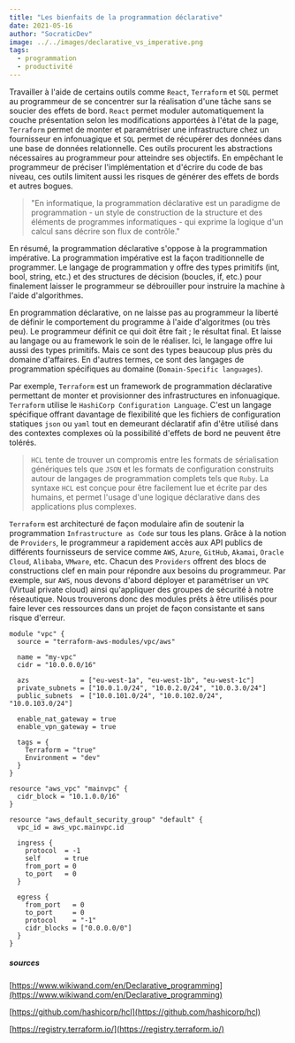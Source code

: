 ```yaml
---
title: "Les bienfaits de la programmation déclarative"
date: 2021-05-16
author: "SocraticDev"
image: ../../images/declarative_vs_imperative.png
tags:
  - programmation
  - productivité
---
```


Travailler à l'aide de certains outils comme `React`, `Terraform` et `SQL` permet au programmeur de se concentrer sur la réalisation d'une tâche sans se soucier des effets de bord. `React` permet moduler automatiquement la couche présentation selon les modifications apportées à l'état de la page, `Terraform` permet de monter et paramétriser une infrastructure chez un fournisseur en infonuagique et `SQL` permet de récupérer des données dans une base de données relationnelle. Ces outils procurent les abstractions nécessaires au programmeur pour atteindre ses objectifs. En empêchant le programmeur de préciser l'implémentation et d'écrire du code de bas niveau, ces outils limitent aussi les risques de générer des effets de bords et autres bogues.

> "En informatique, la programmation déclarative est un paradigme de programmation - un style de construction de la structure et des éléments de programmes informatiques - qui exprime la logique d'un calcul sans décrire son flux de contrôle."

En résumé, la programmation déclarative s'oppose à la programmation impérative. La programmation impérative est la façon traditionnelle de programmer. Le langage de programmation y offre des types primitifs (int, bool, string, etc.) et des structures de décision (boucles, if, etc.) pour finalement laisser le programmeur se débrouiller pour instruire la machine à l'aide d'algorithmes.

En programmation déclarative, on ne laisse pas au programmeur la liberté de définir le comportement du programme à l'aide d'algoritmes (ou très peu). Le programmeur définit ce qui doit être fait ; le résultat final. Et laisse au langage ou au framework le soin de le réaliser. Ici, le langage offre lui aussi des types primitifs. Mais ce sont des types beaucoup plus près du domaine d'affaires. En d'autres termes, ce sont des langages de programmation spécifiques au domaine (`Domain-Specific languages`).

Par exemple, `Terraform` est un framework de programmation déclarative permettant de monter et provisionner des infrastructures en infonuagique. `Terraform` utilise le `HashiCorp Configuration Language`. C'est un langage spécifique offrant davantage de flexibilité que les fichiers de configuration statiques `json` ou `yaml` tout en demeurant déclaratif afin d'être utilisé dans des contextes complexes où la possibilité d'effets de bord ne peuvent être tolérés.

> `HCL` tente de trouver un compromis entre les formats de sérialisation génériques tels que `JSON` et les formats de configuration construits autour de langages de programmation complets tels que `Ruby`. La syntaxe `HCL` est conçue pour être facilement lue et écrite par des humains, et permet l'usage d'une logique déclarative dans des applications plus complexes.

`Terraform` est architecturé de façon modulaire afin de soutenir la programmation `Infrastructure as Code` sur tous les plans. Grâce à la notion de `Providers`, le programmeur a rapidement accès aux API publics de différents fournisseurs de service comme `AWS`, `Azure`, `GitHub`, `Akamai`, `Oracle Cloud`, `Alibaba`, `VMware`, etc. Chacun des `Providers` offrent des blocs de constructions clef en main pour répondre aux besoins du programmeur. Par exemple, sur `AWS`, nous devons d'abord déployer et paramétriser un `VPC` (Virtual private cloud) ainsi qu'appliquer des groupes de sécurité à notre réseautique. Nous trouverons donc des modules prêts à être utilisés pour faire lever ces ressources dans un projet de façon consistante et sans risque d'erreur.

```
module "vpc" {
  source = "terraform-aws-modules/vpc/aws"

  name = "my-vpc"
  cidr = "10.0.0.0/16"

  azs             = ["eu-west-1a", "eu-west-1b", "eu-west-1c"]
  private_subnets = ["10.0.1.0/24", "10.0.2.0/24", "10.0.3.0/24"]
  public_subnets  = ["10.0.101.0/24", "10.0.102.0/24", "10.0.103.0/24"]

  enable_nat_gateway = true
  enable_vpn_gateway = true

  tags = {
    Terraform = "true"
    Environment = "dev"
  }
}
```

```
resource "aws_vpc" "mainvpc" {
  cidr_block = "10.1.0.0/16"
}

resource "aws_default_security_group" "default" {
  vpc_id = aws_vpc.mainvpc.id

  ingress {
    protocol  = -1
    self      = true
    from_port = 0
    to_port   = 0
  }

  egress {
    from_port   = 0
    to_port     = 0
    protocol    = "-1"
    cidr_blocks = ["0.0.0.0/0"]
  }
}
```

##### sources

[https://www.wikiwand.com/en/Declarative_programming](https://www.wikiwand.com/en/Declarative_programming)

[https://github.com/hashicorp/hcl](https://github.com/hashicorp/hcl)

[https://registry.terraform.io/](https://registry.terraform.io/)
